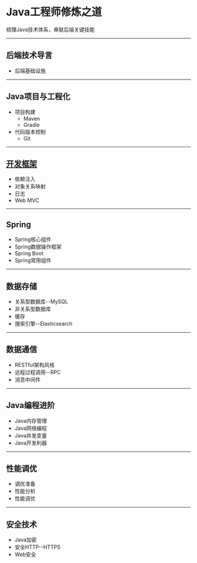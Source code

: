 #   Java工程师修炼之道

梳理Java技术体系，串联后端关键技能

----

##  后端技术导言
-   后端基础设施

----

##  Java项目与工程化
-   项目构建
    -   Maven
    -   Gradle
-   代码版本控制
    -   Git

----

##  [开发框架](k1011.md)
-   依赖注入
-   对象关系映射
-   日志
-   Web MVC

----

##  Spring
-   Spring核心组件
-   Spring数据操作框架
-   Spring Boot
-   Spring常用组件

----

##  数据存储
-   关系型数据库--MySQL
-   非关系型数据库
-   缓存
-   搜索引擎--Elasticsearch

----

##  数据通信
-   RESTful架构风格
-   远程过程调用--RPC
-   消息中间件

----

##  Java编程进阶
-   Java内存管理
-   Java网络编程
-   Java并发变量
-   Java开发利器

----

##  性能调优
-   调优准备
-   性能分析
-   性能调优

----

##  安全技术
-   Java加密
-   安全HTTP--HTTPS
-   Web安全


